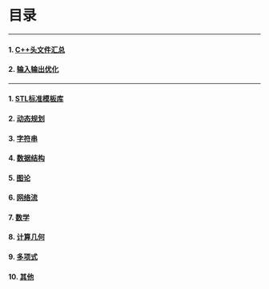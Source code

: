 # 目录
---
#### 1. [C++头文件汇总](./C++头文件汇总/README.md)
#### 2. [输入输出优化](./输入输出优化/README.md)
---
#### 1. [STL标准模板库](./STL标准模板库/README.md)
#### 2. [动态规划](./动态规划/README.md)
#### 3. [字符串](./字符串/README.md)
#### 4. [数据结构](./数据结构/README.md)
#### 5. [图论](./图论/README.md)
#### 6. [网络流](./网络流/README.md)
#### 7. [数学](./数学/README.md)
#### 8. [计算几何](./计算几何/README.md)
#### 9. [多项式](./多项式/README.md)
#### 10. [其他](./其他/README.md)
